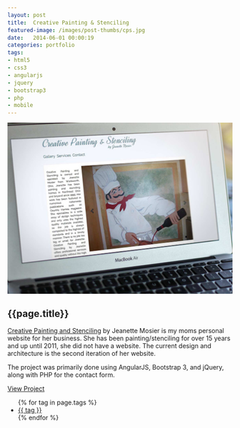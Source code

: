 ```yaml
---
layout: post
title:  Creative Painting & Stenciling
featured-image: /images/post-thumbs/cps.jpg
date:   2014-06-01 00:00:19
categories: portfolio
tags: 
- html5 
- css3
- angularjs
- jquery
- bootstrap3
- php
- mobile
---
```



<section class="feature-image">
	<img src="/images/post-img/cps-macbook-air.jpg" alt="Creative Painting and Stenciling by Jeanette Mosier">
</section>

<section class="post-intro">
	<h1>{{page.title}}</h1>
	<p><a href="http://creativepaintingandstenciling.com" target="_blank">Creative Painting and Stenciling</a> by Jeanette Mosier is my moms personal website for her business. She has been painting/stenciling for over 15 years and up until 2011, she did not have a website. The current design and architecture is the second iteration of her website.</p>
	<p>The project was primarily done using AngularJS, Bootstrap 3, and jQuery, along with PHP for the contact form.</p>
	 <a href="http://creativepaintingandstenciling.com" target="_blank" class="view-project">View Project</a>

<aside class="tags">
	<div class="tags-inner">
	  	<ul>
			{% for tag in page.tags %}
				<li><a href="/tag/{{tag}}" title="view all projects that pertain to {{tag}}">{{ tag }}</a></li>
			{% endfor %}
		</ul>
	</div>
</aside>


</section>